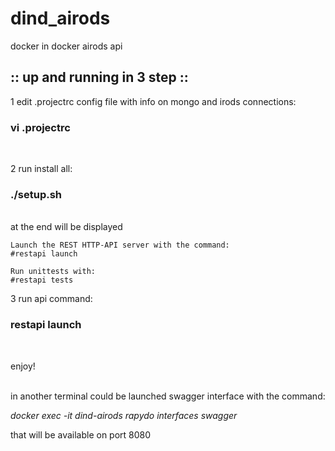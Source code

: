 # dind_airods
docker in docker airods api

## :: up and running in 3 step ::


1 edit .projectrc config file with info on mongo and irods connections: 
### vi .projectrc  
</br>

2 run install all:
### ./setup.sh
</br>
 at the end will be displayed

```
Launch the REST HTTP-API server with the command:
#restapi launch

Run unittests with:
#restapi tests
```


3 run api command:
### restapi launch 
</br>

enjoy!
</br></br>

in another terminal could be launched swagger interface with the command:

*docker exec -it dind-airods rapydo interfaces swagger*

that will be available on port 8080


